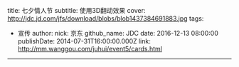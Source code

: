 title: 七夕情人节
subtitle: 使用3D翻动效果
cover: http://jdc.jd.com/jfs/download/blobs/blob1437384691883.jpg
tags:
  - 宣传
author:
  nick: 京东
  github_name: JDC
date: 2016-12-13 08:00:00
publishDate: 2014-07-31T16:00:00.000Z
link: http://mm.wanggou.com/juhui/event5/cards.html

---